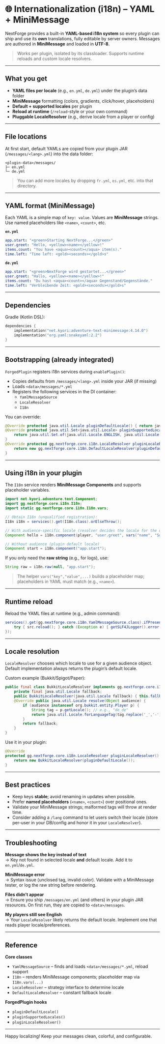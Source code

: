 # 🌐 Internationalization (i18n) – YAML + MiniMessage

NextForge provides a built-in **YAML-based i18n system** so every plugin can ship and use its **own** translations,
fully editable by server owners. Messages are authored in **MiniMessage** and loaded in **UTF-8**.

> Works per plugin, isolated by its classloader. Supports runtime reloads and custom locale resolvers.

---

## What you get

- **YAML files per locale** (e.g., `en.yml`, `de.yml`) under the plugin’s data folder
- **MiniMessage** formatting (colors, gradients, click/hover, placeholders)
- **Default + supported locales** per plugin
- **Reload at runtime** (`/reload`-style or your own command)
- **Pluggable LocaleResolver** (e.g., derive locale from a player or config)

---

## File locations

At first start, default YAMLs are copied from your plugin JAR (`/messages/<lang>.yml`) into the data folder:

```
<plugin-data>/messages/
├─ en.yml
└─ de.yml
```

> You can add more locales by dropping `fr.yml`, `es.yml`, etc. into that directory.

---

## YAML format (MiniMessage)

Each YAML is a simple map of `key: value`. Values are **MiniMessage** strings.  
Use named placeholders like `<name>`, `<count>`, etc.

**`en.yml`**
```yaml
app.start: "<green>Starting NextForge...</green>"
user.greet: "Hello, <yellow><name></yellow>!"
items.count: "You have <aqua><count></aqua> item(s)."
time.left: "Time left: <gold><seconds></gold>s"
```

**`de.yml`**
```yaml
app.start: "<green>NextForge wird gestartet...</green>"
user.greet: "Hallo, <yellow><name></yellow>!"
items.count: "Du hast <aqua><count></aqua> Gegenstand/Gegenstände."
time.left: "Verbleibende Zeit: <gold><seconds></gold>s"
```

---

## Dependencies

Gradle (Kotlin DSL):
```kotlin
dependencies {
    implementation("net.kyori:adventure-text-minimessage:4.14.0")
    implementation("org.yaml:snakeyaml:2.2")
}
```

---

## Bootstrapping (already integrated)

`ForgedPlugin` registers i18n services during `enablePlugin()`:

- Copies defaults from `/messages/<lang>.yml` inside your JAR (if missing)
- Loads `<data>/messages/*.yml`
- Registers the following services in the DI container:
  - `YamlMessageSource`
  - `LocaleResolver`
  - `I18n`

You can override:
```java
@Override protected java.util.Locale pluginDefaultLocale() { return java.util.Locale.ENGLISH; }
@Override protected java.util.Set<java.util.Locale> pluginSupportedLocales() {
    return java.util.Set.of(java.util.Locale.ENGLISH, java.util.Locale.GERMAN);
}
@Override protected gg.nextforge.core.i18n.LocaleResolver pluginLocaleResolver() {
    return new gg.nextforge.core.i18n.DefaultLocaleResolver(pluginDefaultLocale());
}
```

---

## Using i18n in your plugin

The `I18n` service renders **MiniMessage Components** and supports placeholder variables.

```java
import net.kyori.adventure.text.Component;
import gg.nextforge.core.i18n.I18n;
import static gg.nextforge.core.i18n.I18n.vars;

// Obtain I18n (unqualified registration):
I18n i18n = services().get(I18n.class).orElseThrow();

// With audience-specific locale (resolver decides the locale for the object you pass)
Component hello = i18n.component(player, "user.greet", vars("name", "Soldier"));

// Without audience (plugin default locale)
Component start = i18n.component("app.start");
```

If you only need the **raw string** (e.g., for logs), use:
```java
String raw = i18n.raw(null, "app.start");
```

> The helper `vars("key","value",...)` builds a placeholder map; placeholders in YAML must match (e.g., `<name>`).

---

## Runtime reload

Reload the YAML files at runtime (e.g., admin command):
```java
services().get(gg.nextforge.core.i18n.YamlMessageSource.class).ifPresent(src -> {
    try { src.reload(); } catch (Exception e) { getSLF4JLogger().error("i18n reload failed", e); }
});
```

---

## Locale resolution

`LocaleResolver` chooses which locale to use for a given audience object.  
Default implementation always returns the plugin’s default locale.

Custom example (Bukkit/Spigot/Paper):
```java
public final class BukkitLocaleResolver implements gg.nextforge.core.i18n.LocaleResolver {
    private final java.util.Locale fallback;
    public BukkitLocaleResolver(java.util.Locale fallback) { this.fallback = fallback; }
    @Override public java.util.Locale resolve(Object audience) {
        if (audience instanceof org.bukkit.entity.Player p) {
            String tag = p.getLocale(); // e.g., "de_de"
            return java.util.Locale.forLanguageTag(tag.replace('_','-'));
        }
        return fallback;
    }
}
```

Use it in your plugin:
```java
@Override
protected gg.nextforge.core.i18n.LocaleResolver pluginLocaleResolver() {
    return new BukkitLocaleResolver(pluginDefaultLocale());
}
```

---

## Best practices

- Keep keys **stable**; avoid renaming in updates when possible.
- Prefer **named placeholders** (`<name>`, `<count>`) over positional ones.
- Validate your MiniMessage strings; malformed tags will throw at render time.
- Consider adding a `/lang` command to let users switch their locale (store per-user in your DB/config and honor it in your `LocaleResolver`).

---

## Troubleshooting

**Message shows the key instead of text**  
→ Key not found in selected locale **and** default locale. Add it to `en.yml`/`de.yml`.

**MiniMessage error**  
→ Syntax issue (unclosed tag, invalid color). Validate with a MiniMessage tester, or log the raw string before rendering.

**Files didn’t appear**  
→ Ensure you ship `/messages/en.yml` (and others) in your plugin JAR resources. On first run, they are copied to `<data>/messages`.

**My players still see English**  
→ Your `LocaleResolver` likely returns the default locale. Implement one that reads player locale/preferences.

---

## Reference

**Core classes**
- `YamlMessageSource` – finds and loads `<data>/messages/*.yml`, reload support
- `I18n` – renders MiniMessage components; placeholder map via `I18n.vars(...)`
- `LocaleResolver` – strategy interface to determine locale
- `DefaultLocaleResolver` – constant fallback locale

**ForgedPlugin hooks**
- `pluginDefaultLocale()`
- `pluginSupportedLocales()`
- `pluginLocaleResolver()`

---

Happy localizing! Keep your messages clean, colorful, and configurable.
